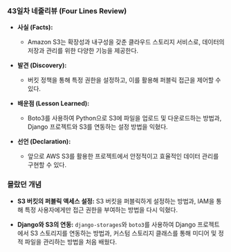 ### **43일차 네줄리뷰 (Four Lines Review)** ###

- **사실 (Facts):**
  - Amazon S3는 확장성과 내구성을 갖춘 클라우드 스토리지 서비스로, 데이터의 저장과 관리를 위한 다양한 기능을 제공한다.
  
- **발견 (Discovery):**
  - 버킷 정책을 통해 특정 권한을 설정하고, 이를 활용해 퍼블릭 접근을 제어할 수 있다.
  
- **배운점 (Lesson Learned):**
  - Boto3를 사용하여 Python으로 S3에 파일을 업로드 및 다운로드하는 방법과, Django 프로젝트와 S3를 연동하는 설정 방법을 익혔다.
  
- **선언 (Declaration):**
  - 앞으로 AWS S3를 활용한 프로젝트에서 안정적이고 효율적인 데이터 관리를 구현할 수 있다.

### 몰랐던 개념 ###

- **S3 버킷의 퍼블릭 액세스 설정:** S3 버킷을 퍼블릭하게 설정하는 방법과, IAM을 통해 특정 사용자에게만 접근 권한을 부여하는 방법을 다시 익혔다.

- **Django와 S3의 연동:** `django-storages`와 `boto3`를 사용하여 Django 프로젝트에서 S3 스토리지를 연동하는 방법과, 커스텀 스토리지 클래스를 통해 미디어 및 정적 파일을 관리하는 방법을 처음 배웠다.
